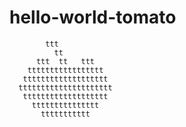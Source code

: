 # hello-world-tomato



           
            ttt
              tt
          ttt  tt   ttt
        ttttttttttttttttt                        
       ttttttttttttttttttt                              
      ttttttttttttttttttttt                             
       ttttttttttttttttttt                           
         ttttttttttttttt                          
           ttttttttttt                          
                                      

